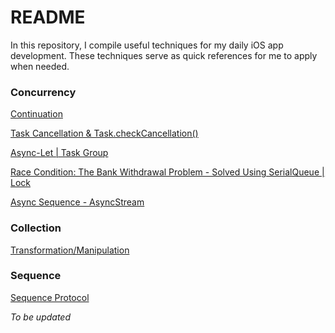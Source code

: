 # README

In this repository, I compile useful techniques for my daily iOS app development. These techniques serve as quick references for me to apply when needed.

### Concurrency

[Continuation](https://github.com/DzeDze/iOS-Development-Techniques/blob/main/Concurrency/Continuation.md)

[Task Cancellation & Task.checkCancellation()](https://github.com/DzeDze/iOS-Development-Techniques/blob/main/Concurrency/TaskCancellation.md)

[Async-Let | Task Group](https://github.com/DzeDze/iOS-Development-Techniques/tree/main/Concurrency)

[Race Condition: The Bank Withdrawal Problem - Solved Using SerialQueue | Lock](https://github.com/DzeDze/iOS-Development-Techniques/blob/main/Concurrency/Race%20Condition-%20The%20Bank%20Withdrawal%20Problem.md)

[Async Sequence - AsyncStream](https://github.com/DzeDze/iOS-Development-Techniques/blob/main/Concurrency/AsyncSequence.md)

### Collection

[Transformation/Manipulation](https://github.com/DzeDze/iOS-Development-Techniques/blob/main/CollectionHigherOrderFunctions.md)

### Sequence

[Sequence Protocol](https://github.com/DzeDze/iOS-Development-Techniques/blob/main/SequenceProtocol.md)

*To be updated*
